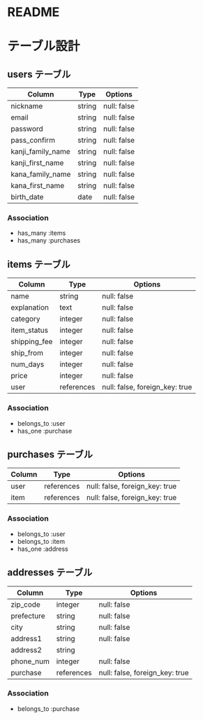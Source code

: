 # README

# テーブル設計

## users テーブル

| Column            | Type   | Options     |
| ----------------- | ------ | ----------- |
| nickname          | string | null: false |
| email             | string | null: false |
| password          | string | null: false |
| pass_confirm      | string | null: false |
| kanji_family_name | string | null: false |
| kanji_first_name  | string | null: false |
| kana_family_name  | string | null: false |
| kana_first_name   | string | null: false |
| birth_date        | date   | null: false |

### Association
- has_many :items
- has_many :purchases

## items テーブル

| Column       | Type       | Options                        |
| ------------ | ---------- | ------------------------------ |
| name         | string     | null: false                    |
| explanation  | text       | null: false                    |
| category     | integer    | null: false                    |
| item_status  | integer    | null: false                    |
| shipping_fee | integer    | null: false                    |
| ship_from    | integer    | null: false                    |
| num_days     | integer    | null: false                    |
| price        | integer    | null: false                    |
| user         | references | null: false, foreign_key: true |

### Association
- belongs_to :user
- has_one :purchase


## purchases テーブル

| Column        | Type       | Options                        |
| ------------- | ---------- | ------------------------------ |
| user          | references | null: false, foreign_key: true |
| item          | references | null: false, foreign_key: true |

### Association
- belongs_to :user
- belongs_to :item
- has_one :address

## addresses テーブル

| Column     | Type       | Options                        |
| ---------- | ---------- | ------------------------------ |
| zip_code   | integer    | null: false                    |
| prefecture | string     | null: false                    |
| city       | string     | null: false                    |
| address1   | string     | null: false                    |
| address2   | string     |                                |
| phone_num  | integer    | null: false                    |
| purchase   | references | null: false, foreign_key: true |

### Association
- belongs_to :purchase